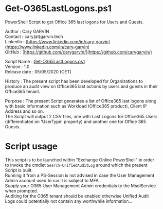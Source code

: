 # Get-O365LastLogons.ps1  
PowerShell Script to get Office 365 last logons for Users and Guests.  

Author       : Cary GARVIN  
Contact      : cary(at)garvin.tech  
LinkedIn     : [https://www.linkedin.com/in/cary-garvin](https://www.linkedin.com/in/cary-garvin)  
GitHub       : [https://github.com/carygarvin/](https://github.com/carygarvin/)  


Script Name  : [Get-O365LastLogons.ps1](https://github.com/carygarvin/Get-O365LastLogons.ps1)  
Version      : 1.0  
Release date : 05/05/2020 (CET)  

History      : The present script has been developed for Organizations to produce an audit view on Office365 last actions by users and guests in their Office365 tenant.  

Purpose      : The present Script generates a list of Office365 last logons along with basic information such as Workload (Office365 product), Client IP Address and so on.  
               The Script will output 2 CSV files, one with Last Logons for Office365 Users (differentiated on 'UserType' property) and another one for Office 365 Guests.  

# Script usage
This script is to be launched within "Exchange Online PowerShell" in order to invoke the cmdlet `Search-UnifiedAuditLog` around which the present Script is built.  
Running it from a PS-Session is not advised in case the User Management Admin account used to run it is subject to MFA.  
Supply your O365 User Management Admin credentials to the MsolService when prompted.  
Auditing for the O365 tenant should be enabled otherwise Unified Audit Logs could potentially not contain any worthwhile information...  
